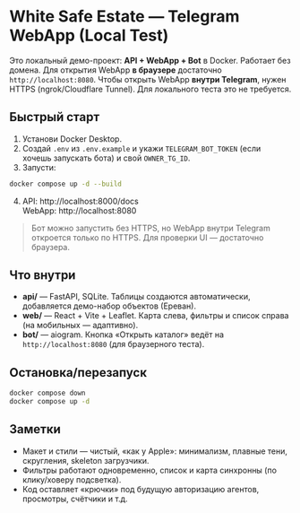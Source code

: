 # White Safe Estate — Telegram WebApp (Local Test)

Это локальный демо-проект: **API + WebApp + Bot** в Docker. Работает без домена.
Для открытия WebApp **в браузере** достаточно `http://localhost:8080`.
Чтобы открыть WebApp **внутри Telegram**, нужен HTTPS (ngrok/Cloudflare Tunnel). Для локального теста это не требуется.

## Быстрый старт
1) Установи Docker Desktop.
2) Создай `.env` из `.env.example` и укажи `TELEGRAM_BOT_TOKEN` (если хочешь запускать бота) и свой `OWNER_TG_ID`.
3) Запусти:
```bash
docker compose up -d --build
```
4) API: http://localhost:8000/docs  
   WebApp: http://localhost:8080

> Бот можно запустить без HTTPS, но WebApp внутри Telegram откроется только по HTTPS. Для проверки UI — достаточно браузера.

## Что внутри
- **api/** — FastAPI, SQLite. Таблицы создаются автоматически, добавляется демо-набор объектов (Ереван).
- **web/** — React + Vite + Leaflet. Карта слева, фильтры и список справа (на мобильных — адаптивно).
- **bot/** — aiogram. Кнопка «Открыть каталог» ведёт на `http://localhost:8080` (для браузерного теста).

## Остановка/перезапуск
```bash
docker compose down
docker compose up -d
```

## Заметки
- Макет и стили — чистый, «как у Apple»: минимализм, плавные тени, скругления, skeleton загрузчики.
- Фильтры работают одновременно, список и карта синхронны (по клику/ховеру подсветка).
- Код оставляет «крючки» под будущую авторизацию агентов, просмотры, счётчики и т.д.
